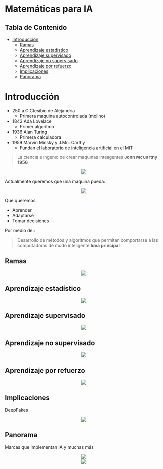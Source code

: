 # Matemáticas para IA<!-- omit in toc -->

## Tabla de Contenido<!-- omit in toc -->
- [Introducción](#introducción)
  - [Ramas](#ramas)
  - [Aprendizaje estadístico](#aprendizaje-estadístico)
  - [Aprendizaje supervisado](#aprendizaje-supervisado)
  - [Aprendizaje no supervisado](#aprendizaje-no-supervisado)
  - [Aprendizaje por refuerzo](#aprendizaje-por-refuerzo)
  - [Implicaciones](#implicaciones)
  - [Panorama](#panorama)

# Introducción

* 250 a.C Ctesibio de Alejandria
  * Primera maquina autocontrolada (molino)
* 1843 Ada Lovelace
  * Primer algoritmo
* 1936 Alan Turing
  * Primera calculadora
* 1959 Marvin Minsky y J.Mc. Carthy
  * Fundan el laboratorio de inteligencia artificial en el MIT

> La ciencia e ingenio de crear maquinas inteligentes
> **John McCarthy 1956**

<div align="center">
  <img src="img/1.png">
</div>

Actualmente queremos que una maquina pueda:

<div align="center">
  <img src="img/2.png">
</div>

Que queremos:

* Aprender
* Adaptarse
* Tomar decisiones

Por medio de::

> Desarrollo de métodos y algoritmos que permitan comportarse a las computadoras de modo inteligente
> **Idea principal**

## Ramas

<div align="center">
  <img src="img/3.png">
</div>

## Aprendizaje estadístico

<div align="center">
  <img src="img/4.png">
</div>

## Aprendizaje supervisado

<div align="center">
  <img src="img/5.png">
</div>

## Aprendizaje no supervisado

<div align="center">
  <img src="img/6.png">
</div>

## Aprendizaje por refuerzo

<div align="center">
  <img src="img/7.png">
</div>

## Implicaciones

DeepFakes

<div align="center">
  <img src="img/8.png">
</div>

## Panorama

Marcas que implementan IA y muchas más

<div align="center">
  <img src="img/9.png">
</div>

<div align="center">
  <img src="img/10.png">
</div>
